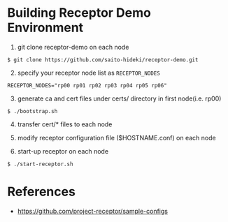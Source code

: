 # Building Receptor Demo Environment

1. git clone receptor-demo on each node
```
$ git clone https://github.com/saito-hideki/receptor-demo.git
```

2. specify your receptor node list as `RECEPTOR_NODES`
```
RECEPTOR_NODES="rp00 rp01 rp02 rp03 rp04 rp05 rp06"
```

3. generate ca and cert files under certs/ directory in first node(i.e. rp00)
```
$ ./bootstrap.sh
```

4. transfer cert/* files to each node

5. modify receptor configuration file ($HOSTNAME.conf) on each node

6. start-up receptor on each node
```
$ ./start-receptor.sh
```

# References
- https://github.com/project-receptor/sample-configs

